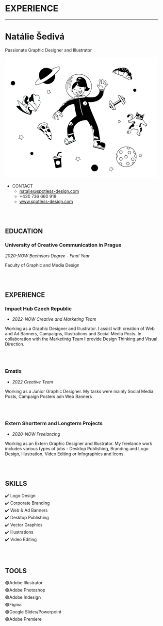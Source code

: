# EXPERIENCE

- - -

# Natálie Šedivá

Passionate Graphic Designer and Illustrator

![Placeholder for alt text.](profile-pic-2.png)

- CONTACT
    - natalie@spotless-design.com
    - +420 736 660 918
    - www.spotless-design.com

<br>
<br>

## EDUCATION

### University of Creative Communication in Prague
_2020-NOW Bachelors Degree - Final Year_

Faculty of Graphic and Media Design

<br>
<br>

## EXPERIENCE

### Impact Hub Czech Republic
- _2022-NOW Creative and Marketing Team_

Working as a Graphic Designer and Illustrator. I assist with creation of Web and Ad Banners, Campaigns, Illustrations and Social Media Posts.
In collaboration with the Marketintg Team I provide Design Thinking and Visual Direction.

<br>
<br>

### Ematix
- _2022 Creative Team_

Working as a Junior Graphic Designer. My tasks were mainly Social Media Posts, Campaign Posters adn Web Banners

<br>
<br>

### Extern Shortterm and Longterm Projects
- _2020-NOW Freelancing_

Working as an Extern Graphic Designer and Illustrator. My freelance work includes various types of jobs - Desktop Publishing, Branding and Logo Design, Illustration, Video Editing or Infographics and Icons.

<br>
<br>

## SKILLS

✔️ Logo Design<br>
✔️ Corporate Branding<br>
✔️ Web & Ad Banners<br>
✔️ Desktop Publishing<br>
✔️ Vector Graphics<br>
✔️ Illustrations<br>
✔️ Video Editing<br>

<br>
<br>

## TOOLS

🟣Adobe Illustrator<br>
🟣Adobe Photoshop<br>
🟣Adobe Indesign<br>
🟣Figma<br>
🟣Google Slides/Powerpoint<br>
🟣Adobe Premiere<br>



